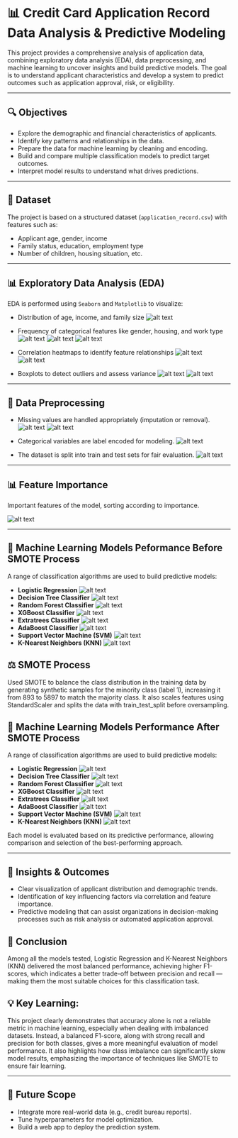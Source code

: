 
# 📊 Credit Card Application Record Data Analysis & Predictive Modeling

This project provides a comprehensive analysis of application data, combining exploratory data analysis (EDA), data preprocessing, and machine learning to uncover insights and build predictive models. The goal is to understand applicant characteristics and develop a system to predict outcomes such as application approval, risk, or eligibility.

---

## 🔍 Objectives
- Explore the demographic and financial characteristics of applicants.
- Identify key patterns and relationships in the data.
- Prepare the data for machine learning by cleaning and encoding.
- Build and compare multiple classification models to predict target outcomes.
- Interpret model results to understand what drives predictions.

---

## 📁 Dataset
The project is based on a structured dataset (`application_record.csv`) with features such as:
- Applicant age, gender, income
- Family status, education, employment type
- Number of children, housing situation, etc.

---

## 📊 Exploratory Data Analysis (EDA)
EDA is performed using `Seaborn` and `Matplotlib` to visualize:
- Distribution of age, income, and family size
![alt text](image.png)

- Frequency of categorical features like gender, housing, and work type
![alt text](image-1.png)
![alt text](image-2.png)
![alt text](image-3.png)

- Correlation heatmaps to identify feature relationships
![alt text](image-6.png)
![alt text](image-7.png)

- Boxplots to detect outliers and assess variance
![alt text](image-4.png)
![alt text](image-5.png)


---

## 🧹 Data Preprocessing
- Missing values are handled appropriately (imputation or removal).
![alt text](image-8.png)
![alt text](image-9.png)
- Categorical variables are label encoded for modeling.
![alt text](image-10.png)

- The dataset is split into train and test sets for fair evaluation.
![alt text](image-11.png)

---

## 📊 Feature Importance
Important features of the model, sorting according to importance.

![alt text](image-16.png)

---

## 🤖 Machine Learning Models Peformance Before SMOTE Process
A range of classification algorithms are used to build predictive models:
- **Logistic Regression**
  ![alt text](image.png)
- **Decision Tree Classifier**
  ![alt text](image-3.png)
- **Random Forest Classifier**
  ![alt text](image-4.png)
- **XGBoost Classifier**
  ![alt text](image-7.png)
- **Extratrees Classifier**
  ![alt text](image-5.png)
- **AdaBoost Classifier**
  ![alt text](image-6.png)
- **Support Vector Machine (SVM)**
  ![alt text](image-2.png)
- **K-Nearest Neighbors (KNN)**
  ![alt text](image-1.png)

## ⚖️ SMOTE Process
Used SMOTE to balance the class distribution in the training data by generating synthetic samples for the minority class (label 1), increasing it from 893 to 5897 to match the majority class. It also scales features using StandardScaler and splits the data with train_test_split before oversampling.

## 🤖 Machine Learning Models Performance After SMOTE Process
A range of classification algorithms are used to build predictive models:
- **Logistic Regression**
  ![alt text](<images/image-26.png>)
- **Decision Tree Classifier**
  ![alt text](images/image-15.png)
- **Random Forest Classifier**
  ![alt text](images/image-22.png)
- **XGBoost Classifier**
  ![alt text](images/image-25.png)
- **Extratrees Classifier**
  ![alt text](images/image-23.png)
- **AdaBoost Classifier**
  ![alt text](images/image-24.png)
- **Support Vector Machine (SVM)**
  ![alt text](images/image-27.png)
- **K-Nearest Neighbors (KNN)**
  ![alt text](images/image-28.png)

Each model is evaluated based on its predictive performance, allowing comparison and selection of the best-performing approach.

---

## 📌 Insights & Outcomes
- Clear visualization of applicant distribution and demographic trends.
- Identification of key influencing factors via correlation and feature importance.
- Predictive modeling that can assist organizations in decision-making processes such as risk analysis or automated application approval.

## 🎯 Conclusion
Among all the models tested, Logistic Regression and K-Nearest Neighbors (KNN) delivered the most balanced performance, achieving higher F1-scores, which indicates a better trade-off between precision and recall — making them the most suitable choices for this classification task.

## 💡 Key Learning:
This project clearly demonstrates that accuracy alone is not a reliable metric in machine learning, especially when dealing with imbalanced datasets. Instead, a balanced F1-score, along with strong recall and precision for both classes, gives a more meaningful evaluation of model performance. It also highlights how class imbalance can significantly skew model results, emphasizing the importance of techniques like SMOTE to ensure fair learning.

---

## 🔗 Future Scope
- Integrate more real-world data (e.g., credit bureau reports).
- Tune hyperparameters for model optimization.
- Build a web app to deploy the prediction system.
